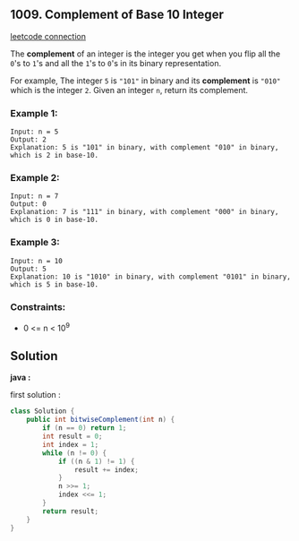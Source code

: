 ## 1009. Complement of Base 10 Integer

[leetcode connection](https://leetcode.com/problems/complement-of-base-10-integer/)

The **complement** of an integer is the integer you get when you flip all the `0`'s to `1`'s and all the `1`'s to `0`'s in its binary representation.

For example, The integer `5` is `"101"` in binary and its **complement** is `"010"` which is the integer `2`.
Given an integer `n`, return its complement.

### Example 1:
```
Input: n = 5
Output: 2
Explanation: 5 is "101" in binary, with complement "010" in binary, which is 2 in base-10.
```

### Example 2:
```
Input: n = 7
Output: 0
Explanation: 7 is "111" in binary, with complement "000" in binary, which is 0 in base-10.
```

### Example 3:
```
Input: n = 10
Output: 5
Explanation: 10 is "1010" in binary, with complement "0101" in binary, which is 5 in base-10.
```

### Constraints:

* 0 <= n < 10<sup>9</sup>

## Solution

**java :**

first solution :
```java
class Solution {
    public int bitwiseComplement(int n) {
        if (n == 0) return 1;
        int result = 0;
        int index = 1;
        while (n != 0) {
            if ((n & 1) != 1) {
                result += index;
            }
            n >>= 1;
            index <<= 1;
        }
        return result;
    }
}
```